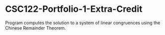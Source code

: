 # CSC122-Portfolio-1-Extra-Credit
Program computes the solution to a system of linear congruences using the Chinese Remainder Theorem.
